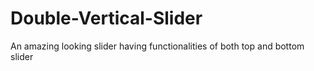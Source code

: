 # Double-Vertical-Slider
An amazing looking slider having functionalities of both top and bottom slider
